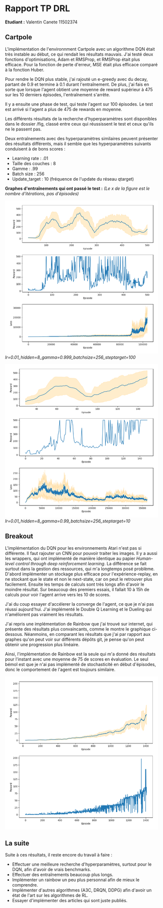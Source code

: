 # Rapport TP DRL

**Etudiant :** Valentin Canete 11502374

## Cartpole

L'implémentation de l'environnment Cartpole avec un algorithme DQN était très instable au début, ce qui rendait les résultats mauvais.
J'ai testé deux fonctions d'optimisations, Adam et RMSProp, et RMSProp était plus efficace.
Pour la fonction de perte d'erreur, MSE était plus efficace comparé à la fonction Huber.

Pour rendre le DQN plus stable, j'ai rajouté un e-greedy avec du decay, partant de 0.9 et termine à 0.1 durant l'entraînement.
De plus, j'ai fais en sorte que lorsque l'agent obtient une moyenne de reward supérieur à 475 sur les 10 derniers épisodes, l'entraînement s'arrête.

Il y a ensuite une phase de test, qui teste l'agent sur 100 épisodes. Le test est arrivé si l'agent a plus de 475 de rewards en moyenne.

Les différents résultats de la recherche d'hyperparamètres sont disponibles dans le dossier /fig, classé entre ceux qui réussissent le test et ceux qu'ils ne le passent pas.

Deux entraînements avec des hyperparamètres similaires peuvent présenter des résultats différents, mais il semble que les hyperparamètres suivants conduisent à de bons scores : 
- Learning rate : .01
- Taille des couches : 8
- Gamme : .99
- Batch size : 256
- Update_target : 10 (fréquence de l'update du réseau qtarget)

**Graphes d'entraînements qui ont passé le test :**
*(Le x de la figure est le nombre d'itérations, pas d'épisodes)*

![Cartpole graph](./playground/cartpole/fig/solved/t_lr=0.01_hidden=8_gamma=0.999_batchsize=256_steptarget=100.png)
*lr=0.01_hidden=8_gamma=0.999_batchsize=256_steptarget=100*

![Cartpole graph](./playground/cartpole/fig/solved/t_lr=0.01_hidden=8_gamma=0.99_batchsize=256_steptarget=10.png)
*lr=0.01_hidden=8_gamma=0.99_batchsize=256_steptarget=10*

## Breakout

L'implémentation du DQN pour les environnements Atari n'est pas si différente. Il faut rajouter un CNN pour pouvoir traiter les images. Il y a aussi les wrappers, qui ont implémenté de manière identique au papier *Human-level control through deep reinforcement learning*.
La différence se fait surtout dans la gestion des ressources, qui m'a longtemps posé problème. D'abord implémenter un stockage plus efficace pour l'expérience-replay, en ne stockant que le state et non le next-state, car on peut le retrouver plus facilement.
Ensuite les temps de calculs sont très longs afin d'avoir le moindre résultat. Sur beaucoup des premiers essais, il fallait 10 à 15h de calculs pour voir l'agent arrive vers les 10 de scores.

J'ai du coup essayer d'accélerer la converge de l'agent, ce que je n'ai pas réussi aujourd'hui.
J'ai implémenté le Double Q Learning et le Dueling qui n'améliorent pas vraiment les résultats.

J'ai repris une implémentation de Rainbow que j'ai trouvé sur internet, qui présente des résultats plus convaincants, comme le montre le graphique ci-dessous. Néanmoins, en comparant les résultats que j'ai par rapport aux graphes qu'on peut voir sur différents dépôts git, je pense qu'on peut obtenir une progression plus linéaire.

Ainsi, l'implémentation de Rainbow est la seule qui m'a donné des résultats pour l'instant avec une moyenne de 75 de scores en évaluation. Le seul bémol est que je n'ai pas implémenté de stochasticité en début d'épisodes, donc le comportement de l'agent est toujours similaire.

![Rainbow graph](./playground/atari/fig/rainbow_adam_1.png)
## La suite

Suite à ces résultats, il reste encore du travail à faire :

- Effectuer une meilleure recherche d'hyperparamètres, surtout pour le DQN, afin d'avoir de vrais benchmarks.
- Effectuer des entraînements beaucoup plus longs.
- Implémenter un rainbow un peu plus personnal afin de mieux le comprendre.
- Implémenter d'autres algorithmes (A3C, DRQN, DDPG) afin d'avoir un état de l'art sur les algorithmes de RL.
- Essayer d'implémenter des articles qui sont juste publiés.
